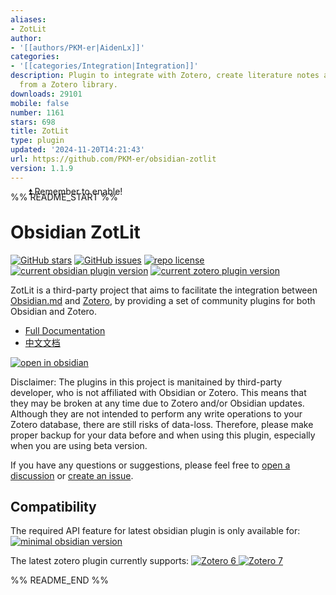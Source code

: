 ```yaml
---
aliases:
- ZotLit
author:
- '[[authors/PKM-er|AidenLx]]'
categories:
- '[[categories/Integration|Integration]]'
description: Plugin to integrate with Zotero, create literature notes and insert citations
  from a Zotero library.
downloads: 29101
mobile: false
number: 1161
stars: 698
title: ZotLit
type: plugin
updated: '2024-11-20T14:21:43'
url: https://github.com/PKM-er/obsidian-zotlit
version: 1.1.9
---
```


%% README_START %%

<div style="margin-top: -40px;">&nbsp;&nbsp;&nbsp;&nbsp;&nbsp;&nbsp;&nbsp;⏫ Remember to enable! <!-- Meant for Obsidian community plugin list view. --></div>

# Obsidian ZotLit

[![GitHub stars](https://custom-icon-badges.demolab.com/github/stars/PKM-er/obsidian-zotlit?logo=star)](https://github.com/PKM-er/obsidian-zotlit/stargazers "GitHub stars") [![GitHub issues](https://custom-icon-badges.demolab.com/github/issues-raw/PKM-er/obsidian-zotlit?logo=issue)](https://github.com/PKM-er/obsidian-zotlit/issues "GitHub issues") [![repo license](https://custom-icon-badges.demolab.com/github/license/PKM-er/obsidian-zotlit?logo=law&logoColor=white)](https://github.com/PKM-er/obsidian-zotlit/blob/main/LICENSE "repo license") [![current obsidian plugin version](https://custom-icon-badges.demolab.com/badge/dynamic/json?color=8b6cef&label=obsidian%20plugin&query=version&url=https%3A%2F%2Fraw.githubusercontent.com%2Faidenlx%2Fobsidian-zotero%2Fmaster%2Fapp%2Fobsidian%2Fmanifest.json&logo=obsidian-full)](https://obzt.aidenlx.top/getting-started/install/obsidian "open obsidian plugin page") [![current zotero plugin version](https://custom-icon-badges.demolab.com/badge/dynamic/json?color=bc3a3c&label=zotero%20plugin&query=version&url=https%3A%2F%2Fraw.githubusercontent.com%2Faidenlx%2Fobsidian-zotero%2Fmaster%2Fapp%2Fzotero%2Fpackage.json&logo=zotero-32)](https://obzt.aidenlx.top/getting-started/install/zotero "open zotero plugin page")

ZotLit is a third-party project that aims to facilitate the integration between [Obsidian.md](https://obsidian.md) and [Zotero](https://www.zotero.org), by providing a set of community plugins for both Obsidian and Zotero.

- [Full Documentation](https://obzt.aidenlx.top/)
- [中文文档](https://obzt.aidenlx.top/zh-CN/)

[![open in obsidian](https://custom-icon-badges.demolab.com/badge/-Open%20In%20Obsidian-d4d4d4?style=for-the-badge&logo=obsidian-full)](https://obsidian.md/plugins?id=zotlit "open in obsidian")

Disclaimer: The plugins in this project is manitained by third-party developer, who is not affiliated with Obsidian or Zotero. This means that they may be broken at any time due to Zotero and/or Obsidian updates. Although they are not intended to perform any write operations to your Zotero database, there are still risks of data-loss. Therefore, please make proper backup for your data before and when using this plugin, especially when you are using beta version.

If you have any questions or suggestions, please feel free to [open a discussion](https://github.com/PKM-er/obsidian-zotlit/discussions/new/choose) or [create an issue](https://github.com/PKM-er/obsidian-zotlit/issues/new).

## Compatibility

The required API feature for latest obsidian plugin is only available for:
[![minimal obsidian version](https://custom-icon-badges.demolab.com/badge/dynamic/json?color=8b6cef&label=obsidian&prefix=^&query=minAppVersion&url=https%3A%2F%2Fraw.githubusercontent.com%2Faidenlx%2Fobsidian-zotero%2Fmaster%2Fapp%2Fobsidian%2Fmanifest.json&logo=obsidian-full)](https://obsidian.md "minimal obsidian version")

The latest zotero plugin currently supports:
[![Zotero 6](https://custom-icon-badges.demolab.com/badge/zotero-6-bc3a3c?logo=zotero-32) ![Zotero 7](https://custom-icon-badges.demolab.com/badge/zotero-7-bc3a3c?logo=zotero-32)](https://www.zotero.org/download/ "supported zotero version")


%% README_END %%